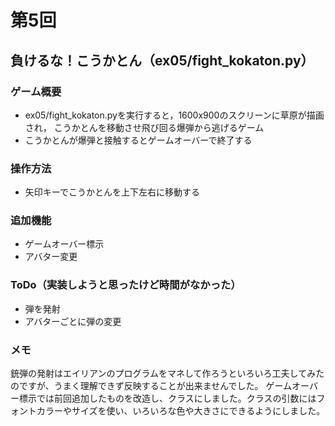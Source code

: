 # 第5回
## 負けるな！こうかとん（ex05/fight_kokaton.py）
### ゲーム概要
- ex05/fight_kokaton.pyを実行すると，1600x900のスクリーンに草原が描画され，
こうかとんを移動させ飛び回る爆弾から逃げるゲーム
- こうかとんが爆弾と接触するとゲームオーバーで終了する
### 操作方法
- 矢印キーでこうかとんを上下左右に移動する
### 追加機能
- ゲームオーバー標示
- アバター変更
### ToDo（実装しようと思ったけど時間がなかった）
- 弾を発射
- アバターごとに弾の変更
### メモ
銃弾の発射はエイリアンのプログラムをマネして作ろうといろいろ工夫してみたのですが、うまく理解できず反映することが出来ませんでした。
ゲームオーバー標示では前回追加したものを改造し、クラスにしました。クラスの引数にはフォントカラーやサイズを使い、いろいろな色や大きさにできるようにしました。